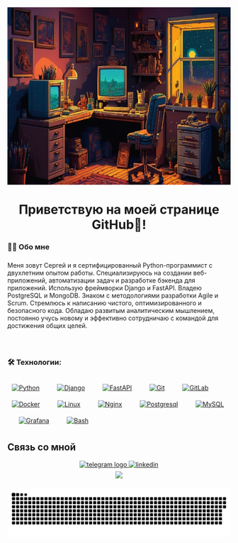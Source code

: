 <div align="center">
<img height="400" width="700"  src="assets/retro.jpg" align="center"/>
</div>  
  
###

<h1 align="center">Приветствую на моей странице GitHub👋!</h1>

###

<h3 align="left">👩‍💻  Обо мне</h3>

###

<p align="left">Меня зовут Сергей и я сертифицированный Python-программист с двухлетним опытом работы. Специализируюсь на создании веб-приложений, автоматизации задач и разработке бэкенда для приложений. Использую фреймворки Django и FastAPI. Владею PostgreSQL и MongoDB. Знаком с методологиями разработки Agile и Scrum. Стремлюсь к написанию чистого, оптимизированного и безопасного кода. Обладаю развитым аналитическим мышлением, постоянно учусь новому и эффективно сотрудничаю с командой для достижения общих целей.</p>

###

<br/>  


###

<h3 align="left">🛠 Технологии:</h3>

###

<div align="left">
 <a href="https://www.python.org/" target="_blank"><img style="margin: 10px" src="https://profilinator.rishav.dev/skills-assets/python-original.svg" alt="Python" height="50" /></a>  
  <img width="12" />
  <a href="https://www.djangoproject.com/" target="_blank"><img style="margin: 10px" src="https://profilinator.rishav.dev/skills-assets/django-original.svg" alt="Django" height="50" /></a>  
  <img width="12" />
    <a href="https://fastapi.tiangolo.com" target="_blank"><img style="margin: 10px" src="https://cdn.worldvectorlogo.com/logos/fastapi-1.svg" alt="FastAPI" height="50" /></a>  
  <img width="12" />
 <a href="https://github.com/" target="_blank"><img style="margin: 10px" src="https://profilinator.rishav.dev/skills-assets/git-scm-icon.svg" alt="Git" height="50" /></a>  
  <img width="12" />
  <a href="https://about.gitlab.com/" target="_blank"><img style="margin: 10px" src="https://profilinator.rishav.dev/skills-assets/gitlab.svg" alt="GitLab" height="50" /></a>  
  <img width="12" />
<a href="https://www.docker.com/" target="_blank"><img style="margin: 10px" src="https://profilinator.rishav.dev/skills-assets/docker-original-wordmark.svg" alt="Docker" height="50" /></a>  
  <img width="12" />
<a href="https://www.linux.org/" target="_blank"><img style="margin: 10px" src="https://profilinator.rishav.dev/skills-assets/linux-original.svg" alt="Linux" height="50" /></a>  
  <img width="12" />
<a href="https://www.nginx.com/" target="_blank"><img style="margin: 10px" src="https://profilinator.rishav.dev/skills-assets/nginx-original.svg" alt="Nginx" height="50" /></a>  
  <img width="12" />
  <a href="https://www.postgresql.org" target="_blank"><img style="margin: 10px" src="https://upload.wikimedia.org/wikipedia/commons/2/29/Postgresql_elephant.svg" alt="Postgresql" height="50" /></a>  
  <img width="12" />
<a href="https://www.mysql.com/" target="_blank"><img style="margin: 10px" src="https://profilinator.rishav.dev/skills-assets/mysql-original-wordmark.svg" alt="MySQL" height="50" /></a>  
  <img width="12" />
 <a href="https://grafana.com/" target="_blank"><img style="margin: 10px" src="https://profilinator.rishav.dev/skills-assets/grafana.png" alt="Grafana" height="50" /></a>  
  <img width="12" />
 <a href="https://www.gnu.org/software/bash/" target="_blank"><img style="margin: 10px" src="https://profilinator.rishav.dev/skills-assets/gnu_bash-icon.svg" alt="Bash" height="50" /></a>  
</div>

###



## Связь со мной
<div align="center">
  <a href="https://t.me/jojoMarletto" target="_blank">
    <img src="https://img.shields.io/static/v1?message=Telegram&logo=telegram&label=&color=2CA5E0&logoColor=white&labelColor=&style=for-the-badge" height="28" alt="telegram logo"  />
  </a>
  <a href="https://www.linkedin.com/in/сергей-терещенко-72a95611b/" target="_blank">
    <img src=https://img.shields.io/badge/linkedin-%231E77B5.svg?&style=for-the-badge&logo=linkedin&logoColor=white alt=linkedin style="margin-bottom: 5px;" />
  </a>  
</div>  
<div align="center">
  <img src="https://komarev.com/ghpvc/?username=JoJoMarletto&&style=flat-square" align="center" />
</div>  
  

###

<p align="center">
 <img width="600" src="assets/github_snake.svg" alt="snake"/>
</p>

###
